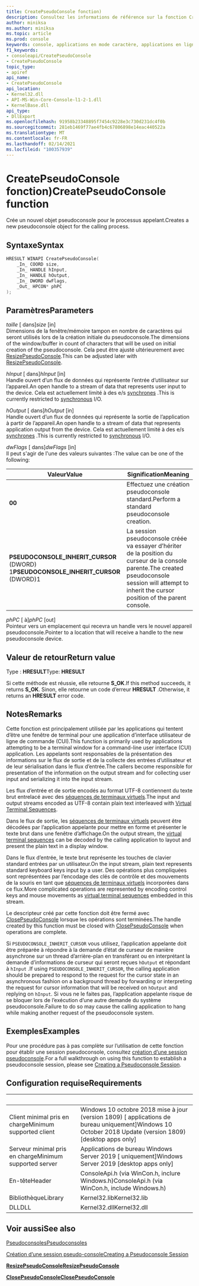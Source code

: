 ```yaml
---
title: CreatePseudoConsole fonction)
description: Consultez les informations de référence sur la fonction CreatePseudoConsole, qui alloue un nouveau pseudoconsole pour le processus appelant.
author: miniksa
ms.author: miniksa
ms.topic: article
ms.prod: console
keywords: console, applications en mode caractère, applications en ligne de commande, applications Terminal Server, API console, conpty, pseudoconsole
f1_keywords:
- consoleapi/CreatePseudoConsole
- CreatePseudoConsole
topic_type:
- apiref
api_name:
- CreatePseudoConsole
api_location:
- Kernel32.dll
- API-MS-Win-Core-Console-l1-2-1.dll
- KernelBase.dll
api_type:
- DllExport
ms.openlocfilehash: 91958b23348895f7454c9228e3c730d231dc4f0b
ms.sourcegitcommit: 281eb1469f77ae4fb4c67806898e14eac440522a
ms.translationtype: MT
ms.contentlocale: fr-FR
ms.lasthandoff: 02/14/2021
ms.locfileid: "100357939"
---
```

# <a name="createpseudoconsole-function"></a><span data-ttu-id="e73f7-104">CreatePseudoConsole fonction)</span><span class="sxs-lookup"><span data-stu-id="e73f7-104">CreatePseudoConsole function</span></span>

<span data-ttu-id="e73f7-105">Crée un nouvel objet pseudoconsole pour le processus appelant.</span><span class="sxs-lookup"><span data-stu-id="e73f7-105">Creates a new pseudoconsole object for the calling process.</span></span>

## <a name="syntax"></a><span data-ttu-id="e73f7-106">Syntaxe</span><span class="sxs-lookup"><span data-stu-id="e73f7-106">Syntax</span></span>

```C
HRESULT WINAPI CreatePseudoConsole(
    _In_ COORD size,
    _In_ HANDLE hInput,
    _In_ HANDLE hOutput,
    _In_ DWORD dwFlags,
    _Out_ HPCON* phPC
);
```

## <a name="parameters"></a><span data-ttu-id="e73f7-107">Paramètres</span><span class="sxs-lookup"><span data-stu-id="e73f7-107">Parameters</span></span>

<span data-ttu-id="e73f7-108">*taille* \[ dans\]</span><span class="sxs-lookup"><span data-stu-id="e73f7-108">*size* \[in\]</span></span>  
<span data-ttu-id="e73f7-109">Dimensions de la fenêtre/mémoire tampon en nombre de caractères qui seront utilisés lors de la création initiale du pseudoconsole.</span><span class="sxs-lookup"><span data-stu-id="e73f7-109">The dimensions of the window/buffer in count of characters that will be used on initial creation of the pseudoconsole.</span></span> <span data-ttu-id="e73f7-110">Cela peut être ajusté ultérieurement avec [ResizePseudoConsole](resizepseudoconsole.md).</span><span class="sxs-lookup"><span data-stu-id="e73f7-110">This can be adjusted later with [ResizePseudoConsole](resizepseudoconsole.md).</span></span>

<span data-ttu-id="e73f7-111">*hInput* \[ dans\]</span><span class="sxs-lookup"><span data-stu-id="e73f7-111">*hInput* \[in\]</span></span>  
<span data-ttu-id="e73f7-112">Handle ouvert d’un flux de données qui représente l’entrée d’utilisateur sur l’appareil.</span><span class="sxs-lookup"><span data-stu-id="e73f7-112">An open handle to a stream of data that represents user input to the device.</span></span> <span data-ttu-id="e73f7-113">Cela est actuellement limité à des e/s [synchrones](/windows/desktop/Sync/synchronization-and-overlapped-input-and-output) .</span><span class="sxs-lookup"><span data-stu-id="e73f7-113">This is currently restricted to [synchronous](/windows/desktop/Sync/synchronization-and-overlapped-input-and-output) I/O.</span></span>

<span data-ttu-id="e73f7-114">*hOutput* \[ dans\]</span><span class="sxs-lookup"><span data-stu-id="e73f7-114">*hOutput* \[in\]</span></span>  
<span data-ttu-id="e73f7-115">Handle ouvert d’un flux de données qui représente la sortie de l’application à partir de l’appareil.</span><span class="sxs-lookup"><span data-stu-id="e73f7-115">An open handle to a stream of data that represents application output from the device.</span></span> <span data-ttu-id="e73f7-116">Cela est actuellement limité à des e/s [synchrones](/windows/desktop/Sync/synchronization-and-overlapped-input-and-output) .</span><span class="sxs-lookup"><span data-stu-id="e73f7-116">This is currently restricted to [synchronous](/windows/desktop/Sync/synchronization-and-overlapped-input-and-output) I/O.</span></span>

<span data-ttu-id="e73f7-117">*dwFlags* \[ dans\]</span><span class="sxs-lookup"><span data-stu-id="e73f7-117">*dwFlags* \[in\]</span></span>  
<span data-ttu-id="e73f7-118">Il peut s'agir de l'une des valeurs suivantes :</span><span class="sxs-lookup"><span data-stu-id="e73f7-118">The value can be one of the following:</span></span>

| <span data-ttu-id="e73f7-119">Valeur</span><span class="sxs-lookup"><span data-stu-id="e73f7-119">Value</span></span> | <span data-ttu-id="e73f7-120">Signification</span><span class="sxs-lookup"><span data-stu-id="e73f7-120">Meaning</span></span> |
|-|-|
| <span data-ttu-id="e73f7-121">**0**</span><span class="sxs-lookup"><span data-stu-id="e73f7-121">**0**</span></span> | <span data-ttu-id="e73f7-122">Effectuez une création pseudoconsole standard.</span><span class="sxs-lookup"><span data-stu-id="e73f7-122">Perform a standard pseudoconsole creation.</span></span> |
| <span data-ttu-id="e73f7-123">**PSEUDOCONSOLE_INHERIT_CURSOR** (DWORD) 1</span><span class="sxs-lookup"><span data-stu-id="e73f7-123">**PSEUDOCONSOLE_INHERIT_CURSOR** (DWORD)1</span></span> | <span data-ttu-id="e73f7-124">La session pseudoconsole créée va essayer d’hériter de la position du curseur de la console parente.</span><span class="sxs-lookup"><span data-stu-id="e73f7-124">The created pseudoconsole session will attempt to inherit the cursor position of the parent console.</span></span> |

<span data-ttu-id="e73f7-125">*phPC* \[ à\]</span><span class="sxs-lookup"><span data-stu-id="e73f7-125">*phPC* \[out\]</span></span>  
<span data-ttu-id="e73f7-126">Pointeur vers un emplacement qui recevra un handle vers le nouvel appareil pseudoconsole.</span><span class="sxs-lookup"><span data-stu-id="e73f7-126">Pointer to a location that will receive a handle to the new pseudoconsole device.</span></span>

## <a name="return-value"></a><span data-ttu-id="e73f7-127">Valeur de retour</span><span class="sxs-lookup"><span data-stu-id="e73f7-127">Return value</span></span>

<span data-ttu-id="e73f7-128">Type : **HRESULT**</span><span class="sxs-lookup"><span data-stu-id="e73f7-128">Type: **HRESULT**</span></span>

<span data-ttu-id="e73f7-129">Si cette méthode est réussie, elle retourne **S_OK**.</span><span class="sxs-lookup"><span data-stu-id="e73f7-129">If this method succeeds, it returns **S_OK**.</span></span> <span data-ttu-id="e73f7-130">Sinon, elle retourne un code d’erreur **HRESULT** .</span><span class="sxs-lookup"><span data-stu-id="e73f7-130">Otherwise, it returns an **HRESULT** error code.</span></span>

## <a name="remarks"></a><span data-ttu-id="e73f7-131">Notes</span><span class="sxs-lookup"><span data-stu-id="e73f7-131">Remarks</span></span>

<span data-ttu-id="e73f7-132">Cette fonction est principalement utilisée par les applications qui tentent d’être une fenêtre de terminal pour une application d’interface utilisateur de ligne de commande (CUI).</span><span class="sxs-lookup"><span data-stu-id="e73f7-132">This function is primarily used by applications attempting to be a terminal window for a command-line user interface (CUI) application.</span></span> <span data-ttu-id="e73f7-133">Les appelants sont responsables de la présentation des informations sur le flux de sortie et de la collecte des entrées d’utilisateur et de leur sérialisation dans le flux d’entrée.</span><span class="sxs-lookup"><span data-stu-id="e73f7-133">The callers become responsible for presentation of the information on the output stream and for collecting user input and serializing it into the input stream.</span></span>

<span data-ttu-id="e73f7-134">Les flux d’entrée et de sortie encodés au format UTF-8 contiennent du texte brut entrelacé avec des [séquences de terminaux virtuels](console-virtual-terminal-sequences.md).</span><span class="sxs-lookup"><span data-stu-id="e73f7-134">The input and output streams encoded as UTF-8 contain plain text interleaved with [Virtual Terminal Sequences](console-virtual-terminal-sequences.md).</span></span>

<span data-ttu-id="e73f7-135">Dans le flux de sortie, les [séquences de terminaux virtuels](console-virtual-terminal-sequences.md) peuvent être décodées par l’application appelante pour mettre en forme et présenter le texte brut dans une fenêtre d’affichage.</span><span class="sxs-lookup"><span data-stu-id="e73f7-135">On the output stream, the [virtual terminal sequences](console-virtual-terminal-sequences.md) can be decoded by the calling application to layout and present the plain text in a display window.</span></span>

<span data-ttu-id="e73f7-136">Dans le flux d’entrée, le texte brut représente les touches de clavier standard entrées par un utilisateur.</span><span class="sxs-lookup"><span data-stu-id="e73f7-136">On the input stream, plain text represents standard keyboard keys input by a user.</span></span> <span data-ttu-id="e73f7-137">Des opérations plus compliquées sont représentées par l’encodage des clés de contrôle et des mouvements de la souris en tant que [séquences de terminaux virtuels](console-virtual-terminal-sequences.md) incorporées dans ce flux.</span><span class="sxs-lookup"><span data-stu-id="e73f7-137">More complicated operations are represented by encoding control keys and mouse movements as [virtual terminal sequences](console-virtual-terminal-sequences.md) embedded in this stream.</span></span>

<span data-ttu-id="e73f7-138">Le descripteur créé par cette fonction doit être fermé avec [ClosePseudoConsole](closepseudoconsole.md) lorsque les opérations sont terminées.</span><span class="sxs-lookup"><span data-stu-id="e73f7-138">The handle created by this function must be closed with [ClosePseudoConsole](closepseudoconsole.md) when operations are complete.</span></span>

<span data-ttu-id="e73f7-139">Si `PSEUDOCONSOLE_INHERIT_CURSOR` vous utilisez, l’application appelante doit être préparée à répondre à la demande d’état de curseur de manière asynchrone sur un thread d’arrière-plan en transférant ou en interprétant la demande d’informations de curseur qui seront reçues `hOutput` et répondant à `hInput` .</span><span class="sxs-lookup"><span data-stu-id="e73f7-139">If using `PSEUDOCONSOLE_INHERIT_CURSOR`, the calling application should be prepared to respond to the request for the cursor state in an asynchronous fashion on a background thread by forwarding or interpreting the request for cursor information that will be received on `hOutput` and replying on `hInput`.</span></span> <span data-ttu-id="e73f7-140">Si vous ne le faites pas, l’application appelante risque de se bloquer lors de l’exécution d’une autre demande du système pseudoconsole.</span><span class="sxs-lookup"><span data-stu-id="e73f7-140">Failure to do so may cause the calling application to hang while making another request of the pseudoconsole system.</span></span>

## <a name="examples"></a><span data-ttu-id="e73f7-141">Exemples</span><span class="sxs-lookup"><span data-stu-id="e73f7-141">Examples</span></span>

<span data-ttu-id="e73f7-142">Pour une procédure pas à pas complète sur l’utilisation de cette fonction pour établir une session pseudoconsole, consultez [création d’une session pseudoconsole](creating-a-pseudoconsole-session.md).</span><span class="sxs-lookup"><span data-stu-id="e73f7-142">For a full walkthrough on using this function to establish a pseudoconsole session, please see [Creating a Pseudoconsole Session](creating-a-pseudoconsole-session.md).</span></span>

## <a name="requirements"></a><span data-ttu-id="e73f7-143">Configuration requise</span><span class="sxs-lookup"><span data-stu-id="e73f7-143">Requirements</span></span>

| &nbsp; | &nbsp; |
|-|-|
| <span data-ttu-id="e73f7-144">Client minimal pris en charge</span><span class="sxs-lookup"><span data-stu-id="e73f7-144">Minimum supported client</span></span> | <span data-ttu-id="e73f7-145">Windows 10 octobre 2018 mise à jour (version 1809) \[ applications de bureau uniquement\]</span><span class="sxs-lookup"><span data-stu-id="e73f7-145">Windows 10 October 2018 Update (version 1809) \[desktop apps only\]</span></span> |
| <span data-ttu-id="e73f7-146">Serveur minimal pris en charge</span><span class="sxs-lookup"><span data-stu-id="e73f7-146">Minimum supported server</span></span> | <span data-ttu-id="e73f7-147">Applications de bureau Windows Server 2019 \[ uniquement\]</span><span class="sxs-lookup"><span data-stu-id="e73f7-147">Windows Server 2019 \[desktop apps only\]</span></span> |
| <span data-ttu-id="e73f7-148">En-tête</span><span class="sxs-lookup"><span data-stu-id="e73f7-148">Header</span></span> | <span data-ttu-id="e73f7-149">ConsoleApi.h (via WinCon.h, inclure Windows.h)</span><span class="sxs-lookup"><span data-stu-id="e73f7-149">ConsoleApi.h (via WinCon.h, include Windows.h)</span></span> |
| <span data-ttu-id="e73f7-150">Bibliothèque</span><span class="sxs-lookup"><span data-stu-id="e73f7-150">Library</span></span> | <span data-ttu-id="e73f7-151">Kernel32.lib</span><span class="sxs-lookup"><span data-stu-id="e73f7-151">Kernel32.lib</span></span> |
| <span data-ttu-id="e73f7-152">DLL</span><span class="sxs-lookup"><span data-stu-id="e73f7-152">DLL</span></span> | <span data-ttu-id="e73f7-153">Kernel32.dll</span><span class="sxs-lookup"><span data-stu-id="e73f7-153">Kernel32.dll</span></span> |

## <a name="see-also"></a><span data-ttu-id="e73f7-154">Voir aussi</span><span class="sxs-lookup"><span data-stu-id="e73f7-154">See also</span></span>

[<span data-ttu-id="e73f7-155">Pseudoconsoles</span><span class="sxs-lookup"><span data-stu-id="e73f7-155">Pseudoconsoles</span></span>](pseudoconsoles.md)

[<span data-ttu-id="e73f7-156">Création d’une session pseudo-console</span><span class="sxs-lookup"><span data-stu-id="e73f7-156">Creating a Pseudoconsole Session</span></span>](creating-a-pseudoconsole-session.md)

[<span data-ttu-id="e73f7-157">**ResizePseudoConsole**</span><span class="sxs-lookup"><span data-stu-id="e73f7-157">**ResizePseudoConsole**</span></span>](resizepseudoconsole.md)

[<span data-ttu-id="e73f7-158">**ClosePseudoConsole**</span><span class="sxs-lookup"><span data-stu-id="e73f7-158">**ClosePseudoConsole**</span></span>](closepseudoconsole.md)